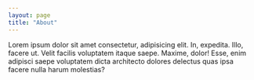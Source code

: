 ```yaml
---
layout: page
title: "About"
---
```


Lorem ipsum dolor sit amet consectetur, adipisicing elit. In, expedita. Illo, facere ut. Velit facilis voluptatem itaque saepe. Maxime, dolor! Esse, enim adipisci saepe voluptatem dicta architecto dolores delectus quas ipsa facere nulla harum molestias?
